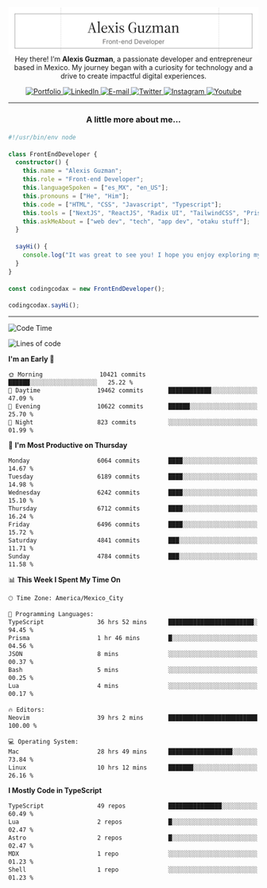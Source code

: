 <img align='right' src="./Banner.png" width="" />
<p align='center'>Hey there! I’m <strong>Alexis Guzman</strong>, a passionate developer and entrepreneur based in Mexico. My journey began with a curiosity for technology and a drive to create impactful digital experiences.</p>

<div align='center'>
  <a href='https://www.codingcodax.dev' target='_blank'>
    <img alt='Portfolio' src='https://img.shields.io/badge/Portfolio-black?logo=vercel&style=flat-square'>
  </a>
  <a href='https://linkedin.com/in/codingcodax' target='_blank'>
    <img alt='LinkedIn' src='https://img.shields.io/badge/LinkedIn-black?logo=LinkedIn&style=flat-square'>
  </a>
  <a href='mailto:hello@codingcodax.com' target='_blank'>
    <img alt='E-mail' src='https://img.shields.io/badge/Email-black?logo=Gmail&style=flat-square'>
  </a>
  <a href='https://x.com/codingcodax' target='_blank'>
    <img alt='Twitter' src='https://img.shields.io/badge/X-black?logo=X&style=flat-square'>
  </a>
  <a href='https://www.instagram.com/codingcodax' target='_blank'>
    <img alt='Instagram' src='https://img.shields.io/badge/Instagram-black?logo=Instagram&style=flat-square'>
  </a>
  <a href='https://www.youtube.com/@codingcodax' target='_blank'>
    <img alt='Youtube' src='https://img.shields.io/badge/YouTube-black?logo=Youtube&style=flat-square'>
  </a>
</div>


---

<h3 align='center'>A little more about me...</h3>

```typescript
#!/usr/bin/env node

class FrontEndDeveloper {
  constructor() {
    this.name = "Alexis Guzman";
    this.role = "Front-end Developer";
    this.languageSpoken = ["es_MX", "en_US"];
    this.pronouns = ["He", "Him"];
    this.code = ["HTML", "CSS", "Javascript", "Typescript"];
    this.tools = ["NextJS", "ReactJS", "Radix UI", "TailwindCSS", "Prisma", "Shadcn UI"];
    this.askMeAbout = ["web dev", "tech", "app dev", "otaku stuff"];
  }

  sayHi() {
    console.log("It was great to see you! I hope you enjoy exploring my work.");
  }
}

const codingcodax = new FrontEndDeveloper();

codingcodax.sayHi();
```

---

<!--START_SECTION:waka-->
![Code Time](http://img.shields.io/badge/Code%20Time-3%2C639%20hrs%2043%20mins-blue)

![Lines of code](https://img.shields.io/badge/From%20Hello%20World%20I%27ve%20Written-9.7%20million%20lines%20of%20code-blue)

**I'm an Early 🐤** 

```text
🌞 Morning                10421 commits       ██████░░░░░░░░░░░░░░░░░░░   25.22 % 
🌆 Daytime                19462 commits       ████████████░░░░░░░░░░░░░   47.09 % 
🌃 Evening                10622 commits       ██████░░░░░░░░░░░░░░░░░░░   25.70 % 
🌙 Night                  823 commits         ░░░░░░░░░░░░░░░░░░░░░░░░░   01.99 % 
```
📅 **I'm Most Productive on Thursday** 

```text
Monday                   6064 commits        ████░░░░░░░░░░░░░░░░░░░░░   14.67 % 
Tuesday                  6189 commits        ████░░░░░░░░░░░░░░░░░░░░░   14.98 % 
Wednesday                6242 commits        ████░░░░░░░░░░░░░░░░░░░░░   15.10 % 
Thursday                 6712 commits        ████░░░░░░░░░░░░░░░░░░░░░   16.24 % 
Friday                   6496 commits        ████░░░░░░░░░░░░░░░░░░░░░   15.72 % 
Saturday                 4841 commits        ███░░░░░░░░░░░░░░░░░░░░░░   11.71 % 
Sunday                   4784 commits        ███░░░░░░░░░░░░░░░░░░░░░░   11.58 % 
```


📊 **This Week I Spent My Time On** 

```text
🕑︎ Time Zone: America/Mexico_City

💬 Programming Languages: 
TypeScript               36 hrs 52 mins      ████████████████████████░   94.45 % 
Prisma                   1 hr 46 mins        █░░░░░░░░░░░░░░░░░░░░░░░░   04.56 % 
JSON                     8 mins              ░░░░░░░░░░░░░░░░░░░░░░░░░   00.37 % 
Bash                     5 mins              ░░░░░░░░░░░░░░░░░░░░░░░░░   00.25 % 
Lua                      4 mins              ░░░░░░░░░░░░░░░░░░░░░░░░░   00.17 % 

🔥 Editors: 
Neovim                   39 hrs 2 mins       █████████████████████████   100.00 % 

💻 Operating System: 
Mac                      28 hrs 49 mins      ██████████████████░░░░░░░   73.84 % 
Linux                    10 hrs 12 mins      ███████░░░░░░░░░░░░░░░░░░   26.16 % 
```

**I Mostly Code in TypeScript** 

```text
TypeScript               49 repos            ███████████████░░░░░░░░░░   60.49 % 
Lua                      2 repos             █░░░░░░░░░░░░░░░░░░░░░░░░   02.47 % 
Astro                    2 repos             █░░░░░░░░░░░░░░░░░░░░░░░░   02.47 % 
MDX                      1 repo              ░░░░░░░░░░░░░░░░░░░░░░░░░   01.23 % 
Shell                    1 repo              ░░░░░░░░░░░░░░░░░░░░░░░░░   01.23 % 
```




<!--END_SECTION:waka-->

